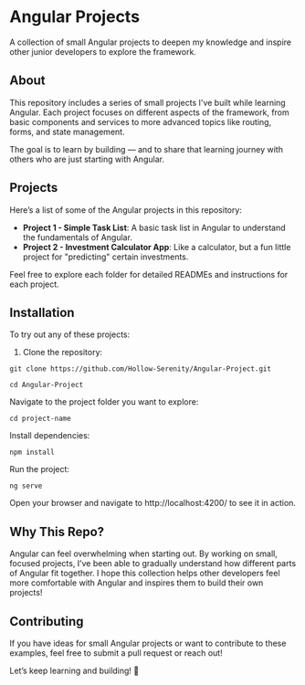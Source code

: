 # Angular Projects
A collection of small Angular projects to deepen my knowledge and inspire other junior developers to explore the framework.

## About
This repository includes a series of small projects I've built while learning Angular. Each project focuses on different aspects of the framework, from basic components and services to more advanced topics like routing, forms, and state management.

The goal is to learn by building — and to share that learning journey with others who are just starting with Angular.

## Projects
Here’s a list of some of the Angular projects in this repository:

- **Project 1 - Simple Task List**: A basic task list in Angular to understand the fundamentals of Angular.
- **Project 2 - Investment Calculator App**: Like a calculator, but a fun little project for "predicting" certain investments.

Feel free to explore each folder for detailed READMEs and instructions for each project.

## Installation
To try out any of these projects:

1. Clone the repository:
 
```git clone https://github.com/Hollow-Serenity/Angular-Project.git```

```cd Angular-Project```


Navigate to the project folder you want to explore:


```cd project-name```


Install dependencies:

```npm install```


Run the project:

```ng serve```


Open your browser and navigate to http://localhost:4200/ to see it in action.

## Why This Repo?
Angular can feel overwhelming when starting out. By working on small, focused projects, I’ve been able to gradually understand how different parts of Angular fit together. I hope this collection helps other developers feel more comfortable with Angular and inspires them to build their own projects!

## Contributing
If you have ideas for small Angular projects or want to contribute to these examples, feel free to submit a pull request or reach out!

Let’s keep learning and building! 💪
